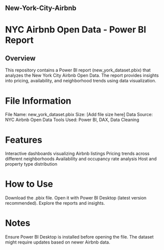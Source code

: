 ## New-York-City-Airbnb
# NYC Airbnb Open Data - Power BI Report
## Overview
This repository contains a Power BI report (new_york_dataset.pbix) that analyzes the New York City Airbnb Open Data. The report provides insights into pricing, availability, and neighborhood trends using data visualization.

# File Information
File Name: new_york_dataset.pbix
Size: [Add file size here]
Data Source: NYC Airbnb Open Data
Tools Used: Power BI, DAX, Data Cleaning
# Features
Interactive dashboards visualizing Airbnb listings
Pricing trends across different neighborhoods
Availability and occupancy rate analysis
Host and property type distribution
# How to Use
Download the .pbix file.
Open it with Power BI Desktop (latest version recommended).
Explore the reports and insights.
# Notes
Ensure Power BI Desktop is installed before opening the file.
The dataset might require updates based on newer Airbnb data.
